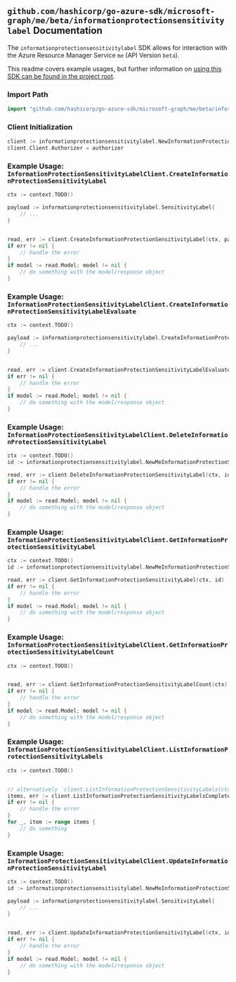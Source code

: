 
## `github.com/hashicorp/go-azure-sdk/microsoft-graph/me/beta/informationprotectionsensitivitylabel` Documentation

The `informationprotectionsensitivitylabel` SDK allows for interaction with the Azure Resource Manager Service `me` (API Version `beta`).

This readme covers example usages, but further information on [using this SDK can be found in the project root](https://github.com/hashicorp/go-azure-sdk/tree/main/docs).

### Import Path

```go
import "github.com/hashicorp/go-azure-sdk/microsoft-graph/me/beta/informationprotectionsensitivitylabel"
```


### Client Initialization

```go
client := informationprotectionsensitivitylabel.NewInformationProtectionSensitivityLabelClientWithBaseURI("https://management.azure.com")
client.Client.Authorizer = authorizer
```


### Example Usage: `InformationProtectionSensitivityLabelClient.CreateInformationProtectionSensitivityLabel`

```go
ctx := context.TODO()

payload := informationprotectionsensitivitylabel.SensitivityLabel{
	// ...
}


read, err := client.CreateInformationProtectionSensitivityLabel(ctx, payload)
if err != nil {
	// handle the error
}
if model := read.Model; model != nil {
	// do something with the model/response object
}
```


### Example Usage: `InformationProtectionSensitivityLabelClient.CreateInformationProtectionSensitivityLabelEvaluate`

```go
ctx := context.TODO()

payload := informationprotectionsensitivitylabel.CreateInformationProtectionSensitivityLabelEvaluateRequest{
	// ...
}


read, err := client.CreateInformationProtectionSensitivityLabelEvaluate(ctx, payload)
if err != nil {
	// handle the error
}
if model := read.Model; model != nil {
	// do something with the model/response object
}
```


### Example Usage: `InformationProtectionSensitivityLabelClient.DeleteInformationProtectionSensitivityLabel`

```go
ctx := context.TODO()
id := informationprotectionsensitivitylabel.NewMeInformationProtectionSensitivityLabelID("sensitivityLabelIdValue")

read, err := client.DeleteInformationProtectionSensitivityLabel(ctx, id)
if err != nil {
	// handle the error
}
if model := read.Model; model != nil {
	// do something with the model/response object
}
```


### Example Usage: `InformationProtectionSensitivityLabelClient.GetInformationProtectionSensitivityLabel`

```go
ctx := context.TODO()
id := informationprotectionsensitivitylabel.NewMeInformationProtectionSensitivityLabelID("sensitivityLabelIdValue")

read, err := client.GetInformationProtectionSensitivityLabel(ctx, id)
if err != nil {
	// handle the error
}
if model := read.Model; model != nil {
	// do something with the model/response object
}
```


### Example Usage: `InformationProtectionSensitivityLabelClient.GetInformationProtectionSensitivityLabelCount`

```go
ctx := context.TODO()


read, err := client.GetInformationProtectionSensitivityLabelCount(ctx)
if err != nil {
	// handle the error
}
if model := read.Model; model != nil {
	// do something with the model/response object
}
```


### Example Usage: `InformationProtectionSensitivityLabelClient.ListInformationProtectionSensitivityLabels`

```go
ctx := context.TODO()


// alternatively `client.ListInformationProtectionSensitivityLabels(ctx)` can be used to do batched pagination
items, err := client.ListInformationProtectionSensitivityLabelsComplete(ctx)
if err != nil {
	// handle the error
}
for _, item := range items {
	// do something
}
```


### Example Usage: `InformationProtectionSensitivityLabelClient.UpdateInformationProtectionSensitivityLabel`

```go
ctx := context.TODO()
id := informationprotectionsensitivitylabel.NewMeInformationProtectionSensitivityLabelID("sensitivityLabelIdValue")

payload := informationprotectionsensitivitylabel.SensitivityLabel{
	// ...
}


read, err := client.UpdateInformationProtectionSensitivityLabel(ctx, id, payload)
if err != nil {
	// handle the error
}
if model := read.Model; model != nil {
	// do something with the model/response object
}
```
